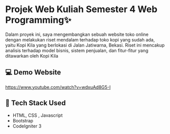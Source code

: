 
# Projek Web Kuliah Semester 4 Web Programming✨

Dalam proyek ini, saya mengembangkan sebuah website toko online dengan melakukan riset mendalam terhadap toko kopi yang sudah ada, yaitu Kopi Kila yang berlokasi di Jalan Jatiwarna, Bekasi. Riset ini mencakup analisis terhadap model bisnis, sistem penjualan, dan fitur-fitur yang ditawarkan oleh Kopi Kila


## 💻 Demo Website


https://www.youtube.com/watch?v=wdxuAd8G5-I




## 🚀 Tech Stack Used
- HTML, CSS , Javascript
- Bootstrap
- CodeIgniter 3

